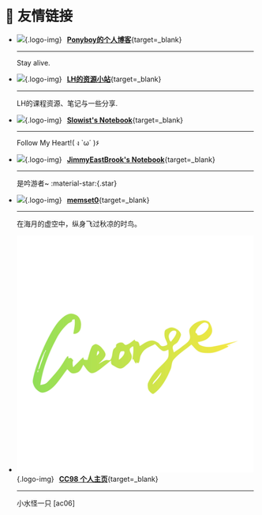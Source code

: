 # 🔗 **友情链接**

<div class="grid cards" markdown>

-   ![](https://s2.loli.net/2025/02/06/F3tk6dCEMUB45Qn.png){.logo-img} $\,$ [**Ponyboy的个人博客**](https://ponyboy2005.github.io/){target=_blank}

    ---

    Stay alive.

-   ![](https://s2.loli.net/2024/10/19/CMapBlyNWkDsV6H.jpg){.logo-img} $\,$ [**LH的资源小站**](https://lh-0124.github.io/LHstudy){target=_blank}

    ---

    LH的课程资源、笔记与一些分享.

-   ![](https://slowist-lee.github.io/navigation/images/slowist-logo.jpg){.logo-img} $\,$ [**Slowist's Notebook**](https://slowist-lee.github.io/notebook/){target=_blank}

    ---

    Follow My Heart!( ง `ω´ )۶

-   ![](https://avatars.githubusercontent.com/u/152982061?v=4){.logo-img} $\,$ [**JimmyEastBrook's Notebook**](https://iiiiling.github.io/notebook/){target=_blank}

    ---

    是吟游者~ :material-star:{.star}

-   ![](https://mem.ac/static/a6cef06ac3267a5705afaaf9092d0c47/30cdc/avatar-8x.png){.logo-img} $\,$ [**memset0**](https://mem.ac){target=_blank}

    ---

    在海月的虚空中，纵身飞过秋凉的时鸟。

-   ![](images/GeorgeSig.jpeg){.logo-img} $\,$ [**CC98 个人主页**](https://www.cc98.org/user/id/733259){target=_blank}

    ---

    小水怪一只 [ac06] 

</div>